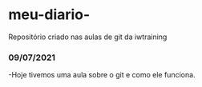 # meu-diario-
Repositório criado nas aulas de git da iwtraining 

### 09/07/2021
-Hoje tivemos uma aula sobre o git e como ele funciona.
